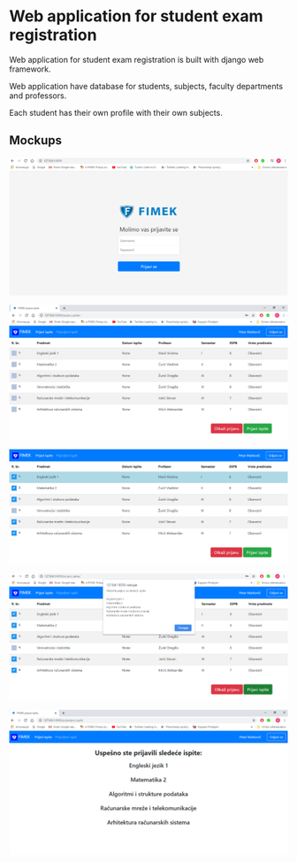 # Web application for student exam registration 

Web application for student exam registration is built with django web framework.

Web application have database for students, subjects, faculty departments and professors.

Each student has their own profile with their own subjects.






## Mockups


![](images/01%20login%20form.png)

![](images/02%20prijava%20ispita.png)

![](images/03%20odabrani%20-%20cekirani%20ispiti.png)

![](images/04%20potvrda%20prijave%20ispita.png)

![](images/05%20prijavljeni%20ispiti.png)


